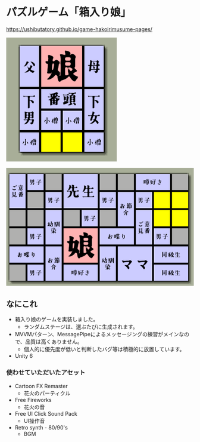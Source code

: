 # パズルゲーム「箱入り娘」

https://ushibutatory.github.io/game-hakoirimusume-pages/

![](images/thumbnail1.png)

![](images/thumbnail2.png)

## なにこれ

- 箱入り娘のゲームを実装しました。
  - ランダムステージは、選ぶたびに生成されます。
- MVVMパターン、MessagePipeによるメッセージングの練習がメインなので、品質は高くありません。
  - 個人的に優先度が低いと判断したバグ等は積極的に放置しています。
- Unity 6

### 使わせていただいたアセット

- Cartoon FX Remaster
  - 花火のパーティクル
- Free Fireworks
  - 花火の音
- Free UI Click Sound Pack
  - UI操作音
- Retro synth - 80/90's
  - BGM
